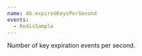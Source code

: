```yaml
---
name: db.expiredKeysPerSecond
events:
  - RedisSample
---
```


Number of key expiration events per second.